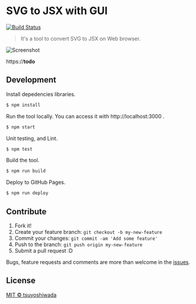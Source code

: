 # SVG to JSX with GUI

[![Build Status](http://img.shields.io/travis/tsuyoshiwada/svg-to-jsx-with-gui.svg?style=flat-square)](https://travis-ci.org/tsuyoshiwada/svg-to-jsx-with-gui)

> It's a tool to convert SVG to JSX on Web browser.

![Screenshot](https://__todo__)

https://__todo__



## Development

Install depedencies libraries.

```bash
$ npm install
```

Run the tool locally. You can access it with http://localhost:3000 .

```bash
$ npm start
```

Unit testing, and Lint.

```bash
$ npm test
```

Build the tool.

```bash
$ npm run build
```

Deploy to GitHub Pages.

```bash
$ npm run deploy
```




## Contribute

1. Fork it!
1. Create your feature branch: `git checkout -b my-new-feature`
1. Commit your changes: `git commit -am 'Add some feature'`
1. Push to the branch: `git push origin my-new-feature`
1. Submit a pull request :D

Bugs, feature requests and comments are more than welcome in the [issues](https://github.com/tsuyoshiwada/svg-to-jsx-with-gui/issues).




## License

[MIT © tsuyoshiwada](./LICENSE)

